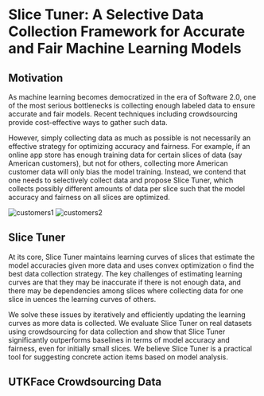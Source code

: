 # Slice Tuner: A Selective Data Collection Framework for Accurate and Fair Machine Learning Models

## Motivation
As machine learning becomes democratized in the era of Software 2.0, one of the most serious bottlenecks is collecting
enough labeled data to ensure accurate and fair models. Recent techniques including crowdsourcing provide cost-effective
ways to gather such data. 

However, simply collecting data as much as possible is not necessarily an effective strategy for optimizing accuracy and fairness. 
For example, if an online app store has enough training data for certain slices of data (say American customers), 
but not for others, collecting more American customer data will only bias the model training. Instead, we contend that one needs to 
selectively collect data and propose Slice Tuner, which collects possibly different amounts of data per slice 
such that the model accuracy and fairness on all slices are optimized.

![customers1](https://user-images.githubusercontent.com/29707304/75939970-1f06c500-5ecf-11ea-97c5-b5a618def0d2.png)
![customers2](https://user-images.githubusercontent.com/29707304/75939980-275f0000-5ecf-11ea-8a9e-262002ab0f27.png)

## Slice Tuner
At its core, Slice Tuner maintains learning curves of slices that estimate the model accuracies given more data and uses 
convex optimization o find the best data collection strategy. The key challenges of estimating learning curves are that they may
be inaccurate if there is not enough data, and there may be dependencies among slices where collecting data for one
slice in uences the learning curves of others. 

We solve these issues by iteratively and efficiently updating the learning
curves as more data is collected. We evaluate Slice Tuner on real datasets using crowdsourcing for data collection and
show that Slice Tuner significantly outperforms baselines in terms of model accuracy and fairness, even for initially small
slices. We believe Slice Tuner is a practical tool for suggesting concrete action items based on model analysis.

## UTKFace Crowdsourcing Data
